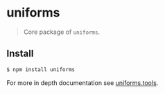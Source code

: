 # uniforms

> Core package of `uniforms`.

## Install

```sh
$ npm install uniforms
```

For more in depth documentation see [uniforms.tools](https://uniforms.tools).
